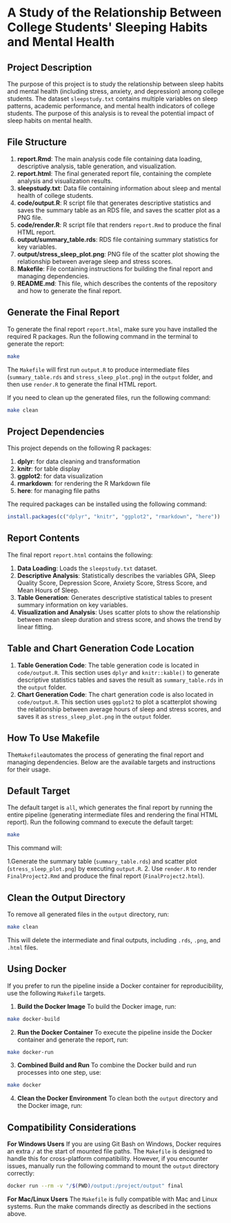 
# A Study of the Relationship Between College Students' Sleeping Habits and Mental Health

## Project Description

The purpose of this project is to study the relationship between sleep habits and mental health (including stress, anxiety, and depression) among college students. The dataset `sleepstudy.txt` contains multiple variables on sleep patterns, academic performance, and mental health indicators of college students. The purpose of this analysis is to reveal the potential impact of sleep habits on mental health.

## File Structure

1. **report.Rmd**: The main analysis code file containing data loading, descriptive analysis, table generation, and visualization.
2. **report.html**: The final generated report file, containing the complete analysis and visualization results.
3. **sleepstudy.txt**: Data file containing information about sleep and mental health of college students.
4. **code/output.R**: R script file that generates descriptive statistics and saves the summary table as an RDS file, and saves the scatter plot as a PNG file.
5. **code/render.R**: R script file that renders `report.Rmd` to produce the final HTML report.
6. **output/summary_table.rds**: RDS file containing summary statistics for key variables.
7. **output/stress_sleep_plot.png**: PNG file of the scatter plot showing the relationship between average sleep and stress scores.
8. **Makefile**: File containing instructions for building the final report and managing dependencies.
9. **README.md**: This file, which describes the contents of the repository and how to generate the final report.

## Generate the Final Report

To generate the final report `report.html`, make sure you have installed the required R packages. Run the following command in the terminal to generate the report:

```bash
make
```

The `Makefile` will first run `output.R` to produce intermediate files (`summary_table.rds` and `stress_sleep_plot.png`) in the `output` folder, and then use `render.R` to generate the final HTML report.

If you need to clean up the generated files, run the following command:

```bash
make clean
```

## Project Dependencies

This project depends on the following R packages:

1. **dplyr**: for data cleaning and transformation
2. **knitr**: for table display
3. **ggplot2**: for data visualization
4. **rmarkdown**: for rendering the R Markdown file
5. **here**: for managing file paths

The required packages can be installed using the following command:

```r
install.packages(c("dplyr", "knitr", "ggplot2", "rmarkdown", "here"))
```

## Report Contents

The final report `report.html` contains the following:

1. **Data Loading**: Loads the `sleepstudy.txt` dataset.
2. **Descriptive Analysis**: Statistically describes the variables GPA, Sleep Quality Score, Depression Score, Anxiety Score, Stress Score, and Mean Hours of Sleep.
3. **Table Generation**: Generates descriptive statistical tables to present summary information on key variables.
4. **Visualization and Analysis**: Uses scatter plots to show the relationship between mean sleep duration and stress score, and shows the trend by linear fitting.

## Table and Chart Generation Code Location

1. **Table Generation Code**: The table generation code is located in `code/output.R`. This section uses `dplyr` and `knitr::kable()` to generate descriptive statistics tables and saves the result as `summary_table.rds` in the `output` folder.
2. **Chart Generation Code**: The chart generation code is also located in `code/output.R`. This section uses `ggplot2` to plot a scatterplot showing the relationship between average hours of sleep and stress scores, and saves it as `stress_sleep_plot.png` in the `output` folder.

## How To Use Makefile

The`Makefile`automates the process of generating the final report and managing dependencies. Below are the available targets and instructions for their usage.

## Default Target

The default target is `all`, which generates the final report by running the entire pipeline (generating intermediate files and rendering the final HTML report). Run the following command to execute the default target:

```bash
make
```

This command will:

1.Generate the summary table (`summary_table.rds`) and scatter plot (`stress_sleep_plot.png`) by executing `output.R`.
2. Use `render.R` to render `FinalProject2.Rmd` and produce the final report (`FinalProject2.html`).

## Clean the Output Directory
To remove all generated files in the `output` directory, run:
```bash
make clean
```
This will delete the intermediate and final outputs, including `.rds`, `.png`, and `.html` files.

## Using Docker
If you prefer to run the pipeline inside a Docker container for reproducibility, use the following `Makefile` targets.

1. **Build the Docker Image**
To build the Docker image, run:
```bash
make docker-build
```

2. **Run the Docker Container**
To execute the pipeline inside the Docker container and generate the report, run:
```bash
make docker-run
```

3. **Combined Build and Run**
To combine the Docker build and run processes into one step, use:
```bash
make docker
````

4. **Clean the Docker Environment**
To clean both the `output` directory and the Docker image, run:


## Compatibility Considerations

**For Windows Users**
If you are using Git Bash on Windows, Docker requires an extra `/` at the start of mounted file paths. The `Makefile` is designed to handle this for cross-platform compatibility. However, if you encounter issues, manually run the following command to mount the `output` directory correctly:
```bash
docker run --rm -v "/$(PWD)/output:/project/output" final
```
**For Mac/Linux Users**
The `Makefile` is fully compatible with Mac and Linux systems. Run the make commands directly as described in the sections above.

























